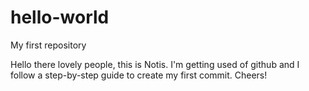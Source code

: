 # hello-world
My first repository

Hello there lovely people, this is Notis. I'm getting used of github and I follow a step-by-step guide to create my first commit. Cheers!

